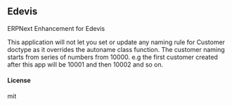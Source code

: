 ## Edevis

ERPNext Enhancement for Edevis

This application will not let you set or update any naming rule for Customer doctype as it overrides the autoname class function.
The customer naming starts from series of numbers from 10000. e.g the first customer created after this app will be 10001 and then 10002 and so on.

#### License

mit
